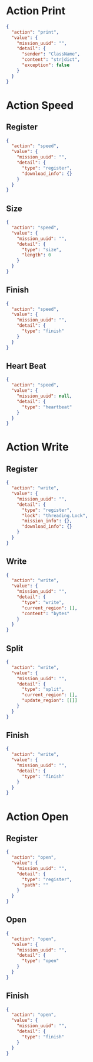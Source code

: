 # Action Print
```json
{
  "action": "print",
  "value": {
    "mission_uuid": "",
    "detail": {
      "sender": "ClassName",
      "content": "str|dict",
      "exception": false
    }
  }
}
```

# Action Speed
## Register
```json
{
  "action": "speed",
  "value": {
    "mission_uuid": "",
    "detail": {
      "type": "register",
      "download_info": {}
    }
  }
}
```

## Size
```json
{
  "action": "speed",
  "value": {
    "mission_uuid": "",
    "detail": {
      "type": "size",
      "length": 0
    }
  }
}
```

## Finish
```json
{
  "action": "speed",
  "value": {
    "mission_uuid": "",
    "detail": {
      "type": "finish"
    }
  }
}
```

## Heart Beat
```json
{
  "action": "speed",
  "value": {
    "mission_uuid": null,
    "detail": {
      "type": "heartbeat"
    }
  }
}
```

# Action Write
## Register
```json
{
  "action": "write",
  "value": {
    "mission_uuid": "",
    "detail": {
      "type": "register",
      "lock": "threading.Lock",
      "mission_info": {},
      "download_info": {}
    }
  }
}
```

## Write
```json
{
  "action": "write",
  "value": {
    "mission_uuid": "",
    "detail": {
      "type": "write",
      "current_region": [],
      "content": "bytes"
    }
  }
}
```

## Split
```json
{
  "action": "write",
  "value": {
    "mission_uuid": "",
    "detail": {
      "type": "split",
      "current_region": [],
      "update_region": [[]]
    }
  }
}
```

## Finish
```json
{
  "action": "write",
  "value": {
    "mission_uuid": "",
    "detail": {
      "type": "finish"
    }
  }
}
```

# Action Open
## Register
```json
{
  "action": "open",
  "value": {
    "mission_uuid": "",
    "detail": {
      "type": "register",
      "path": ""
    }
  }
}
```

## Open
```json
{
  "action": "open",
  "value": {
    "mission_uuid": "",
    "detail": {
      "type": "open"
    }
  }
}
```

## Finish
```json
{
  "action": "open",
  "value": {
    "mission_uuid": "",
    "detail": {
      "type": "finish"
    }
  }
}
```
